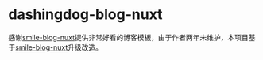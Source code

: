 # dashingdog-blog-nuxt

感谢[smile-blog-nuxt](https://github.com/smileShirmy/smile-blog-nuxt)提供非常好看的博客模板，由于作者两年未维护，本项目基于[smile-blog-nuxt](https://github.com/smileShirmy/smile-blog-nuxt)升级改造。
